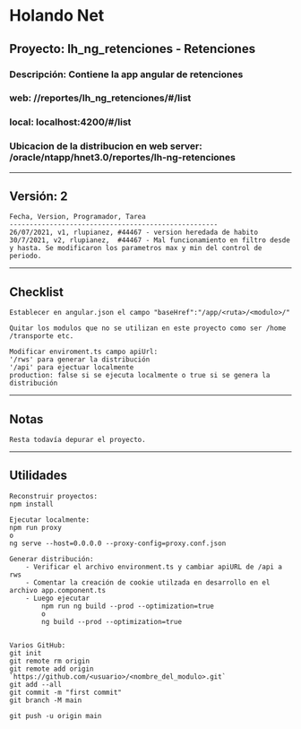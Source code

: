 # Holando Net

## Proyecto: lh_ng_retenciones - Retenciones

### Descripción: Contiene la app angular de retenciones 

### web: /<app>/reportes/lh_ng_retenciones/#/list
### local: localhost:4200/#/list
### Ubicacion de la distribucion en web server: /oracle/ntapp/hnet3.0/reportes/lh-ng-retenciones

---

## Versión: 2

```text
Fecha, Version, Programador, Tarea
----------------------------------------------------
26/07/2021, v1, rlupianez, #44467 - version heredada de habito
30/7/2021, v2, rlupianez,  #44467 - Mal funcionamiento en filtro desde y hasta. Se modificaron los parametros max y min del control de periodo.
```

---

## Checklist

```text
Establecer en angular.json el campo "baseHref":"/app/<ruta>/<modulo>/"

Quitar los modulos que no se utilizan en este proyecto como ser /home /transporte etc.

Modificar enviroment.ts campo apiUrl: 
'/rws' para generar la distribución
'/api' para ejectuar localmente
production: false si se ejecuta localmente o true si se genera la distribución
```

---
## Notas

```text
Resta todavía depurar el proyecto.
```

---

## Utilidades

```text
Reconstruir proyectos:
npm install

Ejecutar localmente:
npm run proxy
o
ng serve --host=0.0.0.0 --proxy-config=proxy.conf.json

Generar distribución:
    - Verificar el archivo environment.ts y cambiar apiURL de /api a rws
    - Comentar la creación de cookie utilzada en desarrollo en el archivo app.component.ts
    - Luego ejecutar
        npm run ng build --prod --optimization=true
        o
        ng build --prod --optimization=true


Varios GitHub:
git init
git remote rm origin
git remote add origin `https://github.com/<usuario>/<nombre_del_modulo>.git`
git add --all
git commit -m "first commit"
git branch -M main

git push -u origin main
```
